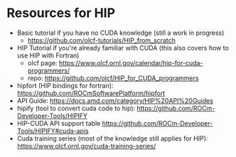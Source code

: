# Resources for HIP
- Basic tutorial if you have no CUDA knowledge (still a work in progress)
  - https://github.com/olcf-tutorials/HIP_from_scratch
- HIP Tutorial if you're already familiar with CUDA (this also covers how to use HIP with Fortran)
  - olcf page: https://www.olcf.ornl.gov/calendar/hip-for-cuda-programmers/
  - repo: https://github.com/olcf/HIP_for_CUDA_programmers 
- hipfort (HIP bindings for fortran): https://github.com/ROCmSoftwarePlatform/hipfort
- API Guide: https://docs.amd.com/category/HIP%20API%20Guides
- hipify (tool to convert cuda code to hip): https://github.com/ROCm-Developer-Tools/HIPIFY
- HIP-CUDA API support table https://github.com/ROCm-Developer-Tools/HIPIFY#cuda-apis
- Cuda training series (most of the knowledge still applies for HIP): https://www.olcf.ornl.gov/cuda-training-series/
